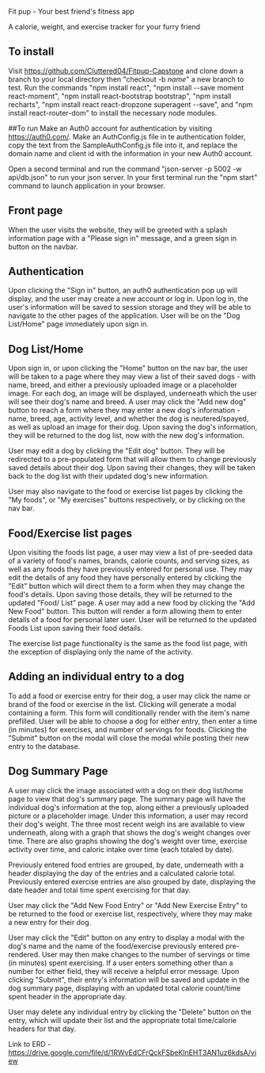 Fit pup - Your best friend's fitness app

A calorie, weight, and exercise tracker for your furry friend

## To install
Visit https://github.com/Cluttered04/Fitpup-Capstone and clone down a branch to your local directory then "checkout -b *name*" a new branch to test. Run the commands "npm install react", "npm install --save moment react-moment", "npm install react-bootstrap bootstrap", "npm install recharts", "npm install react react-dropzone superagent --save", and "npm install react-router-dom" to install the necessary node modules.

##To run
Make an Auth0 account for authentication by visiting https://auth0.com/.
Make an AuthConfig.js file in te authentication folder, copy the text from the SampleAuthConfig.js file into it, and replace the domain name and client id with the information in your new Auth0 account.

Open a second terminal and run the command "json-server -p 5002 -w api/db.json" to run your json server. In your first terminal run the "npm start" command to launch application in your browser.


## Front page
When the user visits the website, they will be greeted with a splash information page with a "Please sign in" message, and a green sign in button on the navbar.

## Authentication
Upon clicking the "Sign in" button, an auth0 authentication pop up will display, and the user may create a new account or log in. Upon log in, the user's information will be saved to session storage and they will be able to navigate to the other pages of the application. User will be on the "Dog List/Home" page immediately upon sign in.

## Dog List/Home
Upon sign in, or upon clicking the "Home" button on the nav bar, the user will be taken to a page where they may view a list of their saved dogs - with name, breed, and either a previously uploaded image or a placeholder image. For each dog, an image will be displayed, underneath which the user will see their dog's name and breed. A user may click the "Add new dog" button to reach a form where they may enter a new dog's information - name, breed, age, activity level, and whether the dog is neutered/spayed, as well as upload an image for their dog. Upon saving the dog's information, they will be returned to the dog list, now with the new dog's information.

User may edit a dog by clicking the "Edit dog" button. They will be redirected to a pre-populated form that will allow them to change previously saved details about their dog. Upon saving their changes, they will be taken back to the dog list with their updated dog's new information.

User may also navigate to the food or exercise list pages by clicking the "My foods", or "My exercises" buttons respectively, or by clicking on the nav bar.

## Food/Exercise list pages
Upon visiting the foods list page, a user may view a list of pre-seeded data of a variety of food's names, brands, calorie counts, and serving sizes, as well as any foods they have previously entered for personal use. They may edit the details of any food they have personally entered by clicking the "Edit" button which will direct them to a form when they may change the food's details. Upon saving those details, they will be returned to the updated "Food/ List" page. A user may add a new food by clicking the "Add New Food" button. This button will render a form allowing them to enter details of a food for personal later user. User will be returned to the updated Foods List upon saving their food details.

The exercise list page functionality is the same as the food list page, with the exception of displaying only the name of the activity.

## Adding an individual entry to a dog
To add a food or exercise entry for their dog, a user may click the name or brand of the food or exercise in the list. Clicking will generate a modal containing a form. This form will conditionally render with the item's name prefilled. User will be able to choose a dog for either entry, then enter a time (in minutes) for exercises, and number of servings for foods. Clicking the "Submit" button on the modal will close the modal while posting their new entry to the database.

## Dog Summary Page
A user may click the image associated with a dog on their dog list/home page to view that dog's summary page. The summary page will have the individual dog's information at the top, along either a previously uploaded picture or a placeholder image. Under this information, a user may record their dog's weight. The three most recent weigh ins are available to view underneath, along with a graph that shows the dog's weight changes over time. There are also graphs showing the dog's weight over time, exercise activity over time, and caloric intake over time (each totaled by date).


Previously entered food entries are grouped, by date, underneath with a header displaying the day of the entries and a calculated calorie total. Previously entered exercise entries are also grouped by date, displaying the date header and total time spent exercising for that day.

User may click the "Add New Food Entry" or "Add New Exercise Entry" to be returned to the food or exercise list, respectively, where they may make a new entry for their dog.

User may click the "Edit" button on any entry to display a modal with the dog's name and the name of the food/exercise previously entered pre-rendered. User may then make changes to the number of servings or time (in minutes) spent exercising. If a user enters something other than a number for either field, they will receive a helpful error message. Upon clicking "Submit", their entry's information will be saved and update in the dog summary page, displaying with an updated total calorie count/time spent header in the appropriate day.

User may delete any individual entry by clicking the "Delete" button on the entry, which will update their list and the appropriate total time/calorie headers for that day.

Link to ERD - https://drive.google.com/file/d/1RWvEdCFrQckFSbeKlnEHT3AN1uz6kdsA/view
